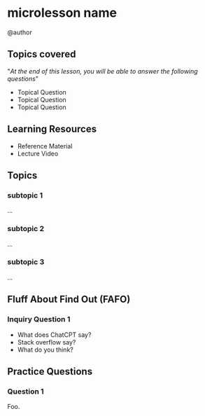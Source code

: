 # microlesson name

@author

## Topics covered

"*At the end of this lesson, you will be able to answer the following questions*"

* Topical Question
* Topical Question
* Topical Question

## Learning Resources

* Reference Material
* Lecture Video

## Topics

### subtopic 1

...

### subtopic 2

...

### subtopic 3

...

## Fluff About Find Out (FAFO)

### Inquiry Question 1

* What does ChatCPT say?
* Stack overflow say?
* What do you think?

## Practice Questions

### Question 1

Foo.
